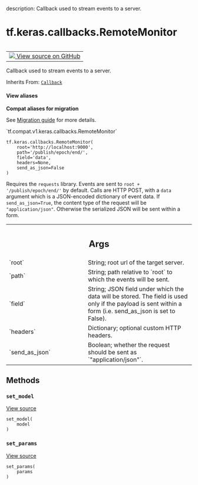 description: Callback used to stream events to a server.

<div itemscope itemtype="http://developers.google.com/ReferenceObject">
<meta itemprop="name" content="tf.keras.callbacks.RemoteMonitor" />
<meta itemprop="path" content="Stable" />
<meta itemprop="property" content="__init__"/>
<meta itemprop="property" content="set_model"/>
<meta itemprop="property" content="set_params"/>
</div>

# tf.keras.callbacks.RemoteMonitor

<!-- Insert buttons and diff -->

<table class="tfo-notebook-buttons tfo-api nocontent" align="left">
<td>
  <a target="_blank" href="https://github.com/keras-team/keras/tree/v2.9.0/keras/callbacks.py#L1896-L1956">
    <img src="https://www.tensorflow.org/images/GitHub-Mark-32px.png" />
    View source on GitHub
  </a>
</td>
</table>



Callback used to stream events to a server.

Inherits From: [`Callback`](../../../tf/keras/callbacks/Callback.md)

<section class="expandable">
  <h4 class="showalways">View aliases</h4>
  <p>
<b>Compat aliases for migration</b>
<p>See
<a href="https://www.tensorflow.org/guide/migrate">Migration guide</a> for
more details.</p>
<p>`tf.compat.v1.keras.callbacks.RemoteMonitor`</p>
</p>
</section>

<pre class="devsite-click-to-copy prettyprint lang-py tfo-signature-link">
<code>tf.keras.callbacks.RemoteMonitor(
    root=&#x27;http://localhost:9000&#x27;,
    path=&#x27;/publish/epoch/end/&#x27;,
    field=&#x27;data&#x27;,
    headers=None,
    send_as_json=False
)
</code></pre>



<!-- Placeholder for "Used in" -->

Requires the `requests` library.
Events are sent to `root + '/publish/epoch/end/'` by default. Calls are
HTTP POST, with a `data` argument which is a
JSON-encoded dictionary of event data.
If `send_as_json=True`, the content type of the request will be
`"application/json"`.
Otherwise the serialized JSON will be sent within a form.

<!-- Tabular view -->
 <table class="responsive fixed orange">
<colgroup><col width="214px"><col></colgroup>
<tr><th colspan="2"><h2 class="add-link">Args</h2></th></tr>

<tr>
<td>
`root`
</td>
<td>
String; root url of the target server.
</td>
</tr><tr>
<td>
`path`
</td>
<td>
String; path relative to `root` to which the events will be sent.
</td>
</tr><tr>
<td>
`field`
</td>
<td>
String; JSON field under which the data will be stored.
The field is used only if the payload is sent within a form
(i.e. send_as_json is set to False).
</td>
</tr><tr>
<td>
`headers`
</td>
<td>
Dictionary; optional custom HTTP headers.
</td>
</tr><tr>
<td>
`send_as_json`
</td>
<td>
Boolean; whether the request should be
sent as `"application/json"`.
</td>
</tr>
</table>



## Methods

<h3 id="set_model"><code>set_model</code></h3>

<a target="_blank" class="external" href="https://github.com/keras-team/keras/tree/v2.9.0/keras/callbacks.py#L647-L648">View source</a>

<pre class="devsite-click-to-copy prettyprint lang-py tfo-signature-link">
<code>set_model(
    model
)
</code></pre>




<h3 id="set_params"><code>set_params</code></h3>

<a target="_blank" class="external" href="https://github.com/keras-team/keras/tree/v2.9.0/keras/callbacks.py#L644-L645">View source</a>

<pre class="devsite-click-to-copy prettyprint lang-py tfo-signature-link">
<code>set_params(
    params
)
</code></pre>






